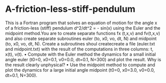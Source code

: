 # A-friction-less-stiff-pendulum
This is a Fortran program that solves an equation of motion for the angle x of a friction-less (stiff) pendulum d^2/dt^2 = - sin(x) using the Euler and the midpoint method.You are to create separate functions fx (t,x,v) and fv(t,x,v) and also create separate subroutines euler (to, x0, vo, dt, N) and midpoint (to, x0, vo,
dt, N).
Create a subroutines  shoul createcreate a file (euler.txt and midpoint.txt) with the result of the computations in three columns: t, x(t), v(t).
• Compute with the Euler method the dynamics for a small initial angle euler (t0=0, x0=0.1, v0=0.0, dt=0.1, N=300) and plot the result. Why is the result clearly
unphysical?
• Use the midpoint method to compute and plot the dynamics for a large initial angle
midpoint (t0=0, x0=3.0, v0=0.0, dt=0.1, N=300).
